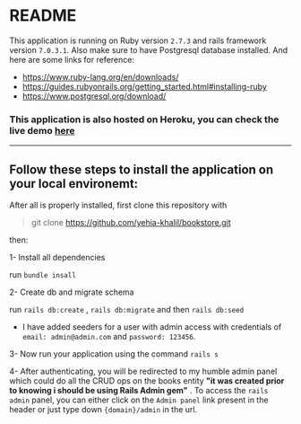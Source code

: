 # README

This application is running on Ruby version `2.7.3` and rails framework version `7.0.3.1`. Also make sure to have Postgresql database installed. And here are some links for reference:


* https://www.ruby-lang.org/en/downloads/
* https://guides.rubyonrails.org/getting_started.html#installing-ruby
* https://www.postgresql.org/download/

### This application is also hosted on Heroku, you can check the live demo [here](https://protected-lake-56679.herokuapp.com/)

--------------------------------------------------------

## Follow these steps to install the application on your local environemt: 
After all is properly installed, first clone this repository with
> git clone https://github.com/yehia-khalil/bookstore.git


then:

1- Install all dependencies

run `bundle insall`

2- Create db and migrate schema

run 
`rails db:create` , 
`rails db:migrate` and then `rails db:seed`

* I have added seeders for a user with admin access with credentials of  `email: admin@admin.com` and `password: 123456`.

3- Now run your application using the command
`rails s`

4- After authenticating, you will be redirected to my humble admin panel which could do all the CRUD ops on the books entity **"it was created prior to knowing i should be using Rails Admin gem"** . To access the `rails admin` panel, you can either click on the `Admin panel` link present in the header or just type down `{domain}/admin` in the url.

